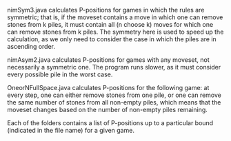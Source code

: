 nimSym3.java calculates P-positions for games in which the rules are symmetric; that is, if the moveset contains a move in which one can remove stones from k piles, it must contain all (n choose k) moves for which one can remove stones from k piles. The symmetry here is used to speed up the calculation, as we only need to consider the case in which the piles are in ascending order.

nimAsym2.java calculates P-positions for games with any moveset, not necessarily a symmetric one. The program runs slower, as it must consider every possible pile in the worst case.

OneorNFullSpace.java calculates P-positions for the following game: at every step, one can either remove stones from one pile, or one can remove the same number of stones from all non-empty piles, which means that the moveset changes based on the number of non-empty piles remaining.

Each of the folders contains a list of P-positions up to a particular bound (indicated in the file name) for a given game.